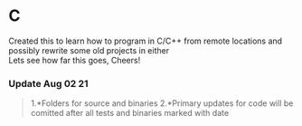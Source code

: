 # C

Created this to learn how to program in C/C++ from remote locations and possibly rewrite some old projects in either \
Lets see how far this goes, Cheers!

### Update Aug 02 21
  >1.*Folders for source and binaries
  2.*Primary updates for code will be comitted after all tests and binaries marked with date

